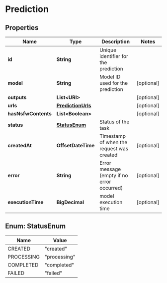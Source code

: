

# Prediction


## Properties

| Name | Type | Description | Notes |
|------------ | ------------- | ------------- | -------------|
|**id** | **String** | Unique identifier for the prediction |  |
|**model** | **String** | Model ID used for the prediction |  [optional] |
|**outputs** | **List&lt;URI&gt;** |  |  [optional] |
|**urls** | [**PredictionUrls**](PredictionUrls.md) |  |  [optional] |
|**hasNsfwContents** | **List&lt;Boolean&gt;** |  |  [optional] |
|**status** | [**StatusEnum**](#StatusEnum) | Status of the task |  |
|**createdAt** | **OffsetDateTime** | Timestamp of when the request was created |  [optional] |
|**error** | **String** | Error message (empty if no error occurred) |  [optional] |
|**executionTime** | **BigDecimal** | model execution time |  [optional] |



## Enum: StatusEnum

| Name | Value |
|---- | -----|
| CREATED | &quot;created&quot; |
| PROCESSING | &quot;processing&quot; |
| COMPLETED | &quot;completed&quot; |
| FAILED | &quot;failed&quot; |



